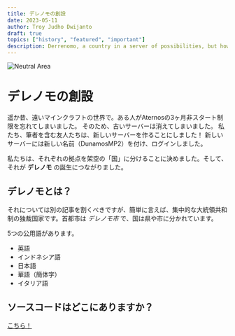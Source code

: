 ```yaml
---
title: デレノモの創設
date: 2023-05-11
author: Troy Judho Dwijanto
draft: true
topics: ["history", "featured", "important"]
description: Derrenomo, a country in a server of possibilities, but how did it come to be?
---
```


![Neutral Area](/neutral_area.png)

# デレノモの創設

遥か昔、遠いマインクラフトの世界で。ある人がAternosの3ヶ月非スタート制限を忘れてしまいました。
そのため、古いサーバーは消えてしまいました。
私たち、筆者を含む友人たちは、新しいサーバーを作ることにしました！
新しいサーバーには新しい名前（DunamosMP2）を付け、ログインしました。

私たちは、それぞれの拠点を架空の「国」に分けることに決めました。そして、それが **デレノモ** の誕生につながりました。

## デレノモとは？

それについては別の記事を割くべきですが、簡単に言えば、集中的な大統領共和制の独裁国家です。首都市は *デレノモ市* で、国は県や市に分かれています。

5つの公用語があります。
- 英語
- インドネシア語
- 日本語
- 華語（簡体字）
- イタリア語

## ソースコードはどこにありますか？

[こちら！](https://github.com/Kirikmelet/derrenomo-site)
